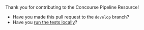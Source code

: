 Thank you for contributing to the Concourse Pipeline Resource!

- Have you made this pull request to the `develop` branch?
- Have you [run the tests locally](https://github.com/concourse/concourse-pipeline-resource-resource#running-the-tests)?
